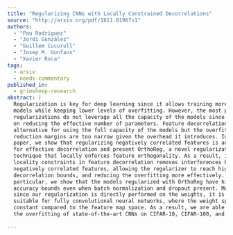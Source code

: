 ```yaml
---
title: "Regularizing CNNs with Locally Constrained Decorrelations"
source: "http://arxiv.org/pdf/1611.01967v1"
authors:
  - "Pau Rodríguez"
  - "Jordi Gonzàlez"
  - "Guillem Cucurull"
  - "Josep M. Gonfaus"
  - "Xavier Roca"
tags:
  - arxiv
  - needs-commentary
published_in:
  - grimsheep-research
abstract: |
  Regularization is key for deep learning since it allows training more complex
  models while keeping lower levels of overfitting. However, the most prevalent
  regularizations do not leverage all the capacity of the models since they rely
  on reducing the effective number of parameters. Feature decorrelation is an
  alternative for using the full capacity of the models but the overfitting
  reduction margins are too narrow given the overhead it introduces. In this
  paper, we show that regularizing negatively correlated features is an obstacle
  for effective decorrelation and present OrthoReg, a novel regularization
  technique that locally enforces feature orthogonality. As a result, imposing
  locality constraints in feature decorrelation removes interferences between
  negatively correlated features, allowing the regularizer to reach higher
  decorrelation bounds, and reducing the overfitting more effectively. In
  particular, we show that the models regularized with OrthoReg have higher
  accuracy bounds even when batch normalization and dropout present. Moreover,
  since our regularization is directly performed on the weights, it is especially
  suitable for fully convolutional neural networks, where the weight space is
  constant compared to the feature map space. As a result, we are able to reduce
  the overfitting of state-of-the-art CNNs on CIFAR-10, CIFAR-100, and SVHN.
  
---
```

